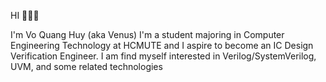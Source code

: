 HI 👋👋👋

I'm Vo Quang Huy (aka Venus)
I'm a student majoring in Computer Engineering Technology at HCMUTE and I aspire to become an IC Design Verification Engineer. I am find myself interested in Verilog/SystemVerilog, UVM, and some related technologies

